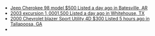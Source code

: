 - [Jeep Cherokee 98 model $500 Listed a day ago in Batesville, AR](https://www.facebook.com/marketplace/item/719488544305366)
- [2003 excursion $1,000$1,500 Listed a day ago in Whitehouse, TX](https://www.facebook.com/marketplace/item/790623406809075)
- [2000 Chevrolet blazer Sport Utility 4D $300 Listed 5 hours ago in Tallapoosa, GA](https://www.facebook.com/marketplace/item/1214666944006604)
- [](url)
